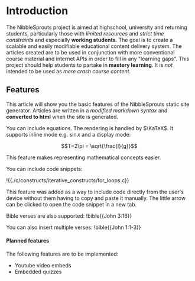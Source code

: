 # Introduction
The NibbleSprouts project is aimed at highschool, university and returning students, particularly those with *limited resources* and *strict time constraints* and especially **working students**. 
The goal is to create a scalable and easily modifiable educational content delivery system. The articles created are to be used in conjunction with more conventional course material and internet APIs in order to fill in any "learning gaps".
This project should help students to partake in **mastery learning**. It is *not* intended to be used as *mere crash course content*.

## Features
This article will show you the basic features of the NibbleSprouts static site generator. Articles are written in a *modified markdown syntax* and **converted to html** when the site is generated.

You can include equations. The rendering is handled by $\KaTeX$. It supports inline mode e.g. $\sin{x}$ and a display mode:

$$T=2\pi = \sqrt{\frac{l}{g}}$$

This feature makes representing mathematical concepts easier.

You can include code snippets:

!{{./c/constructs/iterative_constructs/for_loops.c}}

This feature was added as a way to include code directly from the user's device without them having to copy and paste it manually. The little arrow can be clicked to open the code snippet in a new tab.

Bible verses are also supported:
!bible{{John 3:16}}

You can also insert multiple verses:
!bible{{John 1:1-3}}

#### Planned features
The following features are to be implemented:
- Youtube video embeds
- Embedded quizzes
